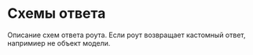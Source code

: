 # Схемы ответа

Описание схем ответа роута. Если роут возвращает кастомный ответ, напримиер не объект модели.
